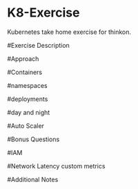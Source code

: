 # K8-Exercise
Kubernetes take home exercise for thinkon.

#Exercise Description

#Approach


#Containers


#namespaces


#deployments

#day and night

#Auto Scaler


#Bonus Questions

#IAM

#Network Latency custom metrics

#Additional Notes




